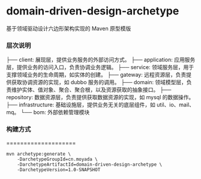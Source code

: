 domain-driven-design-archetype
====================
基于领域驱动设计六边形架构实现的 Maven 原型模版

### 层次说明

├── client: 展现层，提供业务服务的外部访问方式。
├── application: 应用服务层，提供业务的访问入口，负责协调业务逻辑。
├── service: 领域服务层，用于支撑领域业务的生命周期，如实体的创建。
├── gateway: 远程资源层，负责提供获取协调资源的实现，如 dubbo 服务的调用。
├── domain: 领域模型层，负责维护实体、值对象、聚合、聚合根，以及资源获取的抽象接口。
├── repository: 数据资源层，负责提供获取数据资源的实现，如 mysql 的数据操作。
├── infrastructure: 基础设施层，提供业务无关的底层组件，如 util、io、mail、mq。
└── bom: 外部依赖管理模块

### 构建方式
====================

    mvn archetype:generate \
        -DarchetypeGroupId=cn.moyada \
        -DarchetypeArtifactId=domain-driven-design-archetype \
        -DarchetypeVersion=1.0-SNAPSHOT